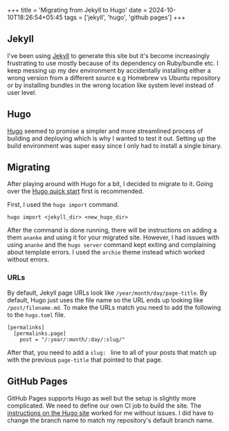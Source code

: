+++
title = 'Migrating from Jekyll to Hugo'
date = 2024-10-10T18:26:54+05:45
tags = ['jekyll', 'hugo', 'github pages']
+++

## Jekyll
I've been using [Jekyll](https://jekyllrb.com/) to generate this site but it's
become increasingly frustrating to use mostly because of its dependency on
Ruby/bundle etc. I keep messing up my dev environment by accidentally installing
either a wrong version from a different source e.g Homebrew vs Ubuntu repository
or by installing bundles in the wrong location like system level instead of user
level.

## Hugo
[Hugo](https://gohugo.io/) seemed to promise a simpler and more streamlined
process of building and deploying which is why I wanted to test it out. Setting
up the build environment was super easy since I only had to install a single
binary.

## Migrating
After playing around with Hugo for a bit, I decided to migrate to it. Going over
the [Hugo quick start](https://gohugo.io/getting-started/quick-start/) first is
recommended.

First, I used the `hugo import` command.
```
hugo import <jekyll_dir> <new_hugo_dir>
```
After the command is done running, there will be instructions on adding a them
`ananke` and using it for your migrated site. However, I had issues with using
`ananke` and the `hugo server` command kept exiting and complaining about
template errors. I used the `archie` theme instead which worked without errors.

### URLs
By default, Jekyll page URLs look like `/year/month/day/page-title`. By default,
Hugo just uses the file name so the URL ends up looking like
`/post/filename.md`. To make the URLs match you need to add the following to the
`hugo.toml` file.
```
[permalinks]
  [permalinks.page]
    post = "/:year/:month/:day/:slug/"
```
After that, you need to add a `slug: ` line to all of your posts that match up
with the previous `page-title` that pointed to that page.

## GitHub Pages
GitHub Pages supports Hugo as well but the setup is slightly more complicated.
We need to define our own CI job to build the site. The [instructions on the
Hugo site](https://gohugo.io/hosting-and-deployment/hosting-on-github/) worked
for me without issues. I did have to change the branch name to match my
repository's default branch name.
